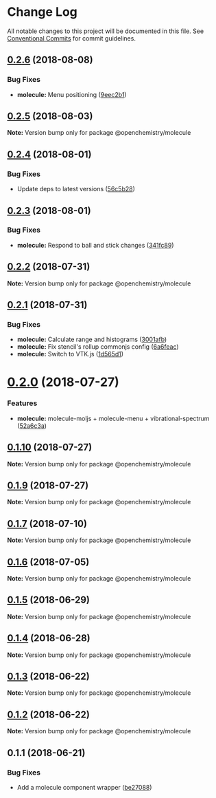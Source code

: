# Change Log

All notable changes to this project will be documented in this file.
See [Conventional Commits](https://conventionalcommits.org) for commit guidelines.

<a name="0.2.6"></a>
## [0.2.6](https://github.com/OpenChemistry/oc-web-components/compare/@openchemistry/molecule@0.2.5...@openchemistry/molecule@0.2.6) (2018-08-08)


### Bug Fixes

* **molecule:** Menu positioning ([9eec2b1](https://github.com/OpenChemistry/oc-web-components/commit/9eec2b1))




<a name="0.2.5"></a>
## [0.2.5](https://github.com/OpenChemistry/oc-web-components/compare/@openchemistry/molecule@0.2.4...@openchemistry/molecule@0.2.5) (2018-08-03)




**Note:** Version bump only for package @openchemistry/molecule

<a name="0.2.4"></a>
## [0.2.4](https://github.com/OpenChemistry/oc-web-components/compare/@openchemistry/molecule@0.2.3...@openchemistry/molecule@0.2.4) (2018-08-01)


### Bug Fixes

* Update deps to latest versions ([56c5b28](https://github.com/OpenChemistry/oc-web-components/commit/56c5b28))




<a name="0.2.3"></a>
## [0.2.3](https://github.com/OpenChemistry/oc-web-components/compare/@openchemistry/molecule@0.2.2...@openchemistry/molecule@0.2.3) (2018-08-01)


### Bug Fixes

* **molecule:** Respond to ball and stick changes ([341fc89](https://github.com/OpenChemistry/oc-web-components/commit/341fc89))




<a name="0.2.2"></a>
## [0.2.2](https://github.com/OpenChemistry/oc-web-components/compare/@openchemistry/molecule@0.2.1...@openchemistry/molecule@0.2.2) (2018-07-31)




**Note:** Version bump only for package @openchemistry/molecule

<a name="0.2.1"></a>
## [0.2.1](https://github.com/OpenChemistry/oc-web-components/compare/@openchemistry/molecule@0.2.0...@openchemistry/molecule@0.2.1) (2018-07-31)


### Bug Fixes

* **molecule:** Calculate range and histograms ([3001afb](https://github.com/OpenChemistry/oc-web-components/commit/3001afb))
* **molecule:** Fix stencil's rollup commonjs config ([6a6feac](https://github.com/OpenChemistry/oc-web-components/commit/6a6feac))
* **molecule:** Switch to VTK.js ([1d565d1](https://github.com/OpenChemistry/oc-web-components/commit/1d565d1))




<a name="0.2.0"></a>
# [0.2.0](https://github.com/OpenChemistry/oc-web-components/compare/@openchemistry/molecule@0.1.10...@openchemistry/molecule@0.2.0) (2018-07-27)


### Features

* **molecule:** molecule-moljs + molecule-menu + vibrational-spectrum ([52a6c3a](https://github.com/OpenChemistry/oc-web-components/commit/52a6c3a))




<a name="0.1.10"></a>
## [0.1.10](https://github.com/OpenChemistry/oc-web-components/compare/@openchemistry/molecule@0.1.7...@openchemistry/molecule@0.1.10) (2018-07-27)




**Note:** Version bump only for package @openchemistry/molecule

<a name="0.1.9"></a>
## [0.1.9](https://github.com/OpenChemistry/oc-web-components/compare/@openchemistry/molecule@0.1.7...@openchemistry/molecule@0.1.9) (2018-07-27)




**Note:** Version bump only for package @openchemistry/molecule

<a name="0.1.7"></a>
## [0.1.7](https://github.com/OpenChemistry/oc-web-components/compare/@openchemistry/molecule@0.1.6...@openchemistry/molecule@0.1.7) (2018-07-10)




**Note:** Version bump only for package @openchemistry/molecule

<a name="0.1.6"></a>
## [0.1.6](https://github.com/OpenChemistry/oc-web-components/compare/@openchemistry/molecule@0.1.5...@openchemistry/molecule@0.1.6) (2018-07-05)




**Note:** Version bump only for package @openchemistry/molecule

<a name="0.1.5"></a>
## [0.1.5](https://github.com/OpenChemistry/oc-web-components/compare/@openchemistry/molecule@0.1.4...@openchemistry/molecule@0.1.5) (2018-06-29)




**Note:** Version bump only for package @openchemistry/molecule

<a name="0.1.4"></a>
## [0.1.4](https://github.com/OpenChemistry/oc-web-components/compare/@openchemistry/molecule@0.1.3...@openchemistry/molecule@0.1.4) (2018-06-28)




**Note:** Version bump only for package @openchemistry/molecule

<a name="0.1.3"></a>
## [0.1.3](https://github.com/OpenChemistry/oc-web-components/compare/@openchemistry/molecule@0.1.2...@openchemistry/molecule@0.1.3) (2018-06-22)




**Note:** Version bump only for package @openchemistry/molecule

<a name="0.1.2"></a>
## [0.1.2](https://github.com/OpenChemistry/oc-web-components/compare/@openchemistry/molecule@0.1.1...@openchemistry/molecule@0.1.2) (2018-06-22)




**Note:** Version bump only for package @openchemistry/molecule

<a name="0.1.1"></a>
## 0.1.1 (2018-06-21)


### Bug Fixes

* Add a molecule component wrapper ([be27088](https://github.com/OpenChemistry/oc-web-components/commit/be27088))
